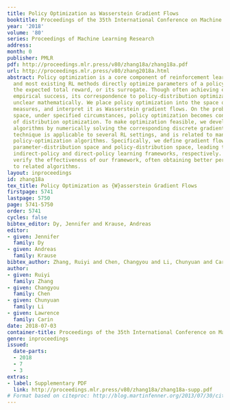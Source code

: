 ```yaml
---
title: Policy Optimization as Wasserstein Gradient Flows
booktitle: Proceedings of the 35th International Conference on Machine Learning
year: '2018'
volume: '80'
series: Proceedings of Machine Learning Research
address: 
month: 0
publisher: PMLR
pdf: http://proceedings.mlr.press/v80/zhang18a/zhang18a.pdf
url: http://proceedings.mlr.press/v80/zhang2018a.html
abstract: Policy optimization is a core component of reinforcement learning (RL),
  and most existing RL methods directly optimize parameters of a policy based on maximizing
  the expected total reward, or its surrogate. Though often achieving encouraging
  empirical success, its correspondence to policy-distribution optimization has been
  unclear mathematically. We place policy optimization into the space of probability
  measures, and interpret it as Wasserstein gradient flows. On the probability-measure
  space, under specified circumstances, policy optimization becomes convex in terms
  of distribution optimization. To make optimization feasible, we develop efficient
  algorithms by numerically solving the corresponding discrete gradient flows. Our
  technique is applicable to several RL settings, and is related to many state-of-the-art
  policy-optimization algorithms. Specifically, we define gradient flows on both the
  parameter-distribution space and policy-distribution space, leading to what we term
  indirect-policy and direct-policy learning frameworks, respectively. Extensive experiments
  verify the effectiveness of our framework, often obtaining better performance compared
  to related algorithms.
layout: inproceedings
id: zhang18a
tex_title: Policy Optimization as {W}asserstein Gradient Flows
firstpage: 5741
lastpage: 5750
page: 5741-5750
order: 5741
cycles: false
bibtex_editor: Dy, Jennifer and Krause, Andreas
editor:
- given: Jennifer
  family: Dy
- given: Andreas
  family: Krause
bibtex_author: Zhang, Ruiyi and Chen, Changyou and Li, Chunyuan and Carin, Lawrence
author:
- given: Ruiyi
  family: Zhang
- given: Changyou
  family: Chen
- given: Chunyuan
  family: Li
- given: Lawrence
  family: Carin
date: 2018-07-03
container-title: Proceedings of the 35th International Conference on Machine Learning
genre: inproceedings
issued:
  date-parts:
  - 2018
  - 7
  - 3
extras:
- label: Supplementary PDF
  link: http://proceedings.mlr.press/v80/zhang18a/zhang18a-supp.pdf
# Format based on citeproc: http://blog.martinfenner.org/2013/07/30/citeproc-yaml-for-bibliographies/
---
```

